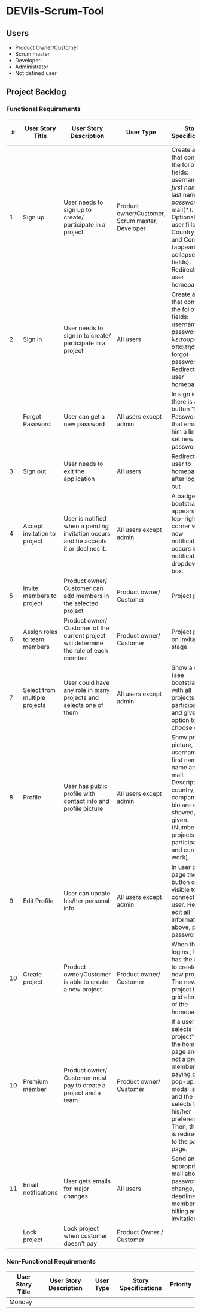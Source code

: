 # DEVils-Scrum-Tool

## Users

- Product Owner/Customer
- Scrum master
- Developer
- Administrator
- Not defined user



## Project Backlog

### Functional Requirements
| #  | User Story Title              | User Story Description                                                                | User Type                                       | Story Specifications                                                                                                                                                                                                              | Priority | Non-functional Requirements |
|----|-------------------------------|---------------------------------------------------------------------------------------|-------------------------------------------------|-----------------------------------------------------------------------------------------------------------------------------------------------------------------------------------------------------------------------------------|----------|-----------------------------|
| 1  | Sign up                       | User needs to sign up to create/ participate in a project                             | Product owner/Customer, Scrum master, Developer | Create a form that contains the following fields: username(*), first name(*), last name(*), password(*), mail(*). Optionally user fills out Country, Job and Company (appearing as collapsed fields). Redirects to user homepage. | High     |                             |
| 2  | Sign in                       | User needs to sign in to create/ participate in a project                             | All users                                       | Create a form that contains the following fields: username , password. (μη λειτουργική απαιτηση forgot password). Redirects to user homepage.                                                                                     | High     |                             |
|    | Forgot Password               | User can get a new password                                                           | All users except admin                          | In sign in form, there is a button "Forgot Password" that emails him a link to set new password.                                                                                                                                  | Medium   |                             |
| 3  | Sign out                      | User needs to exit the application                                                    | All users                                       | Redirect the user to homepage after logging out                                                                                                                                                                                   | High     |                             |
| 4  | Accept invitation to project  | User is notified when a pending invitation occurs and he accepts it or declines it.   | All users except admin                          | A badge (see bootstrap) appears in the top-right corner when a new notification occurs in a notification dropdown box.                                                                                                            | High     |                             |
| 5  | Invite members to project     | Product owner/ Customer can add members in the selected project                       | Product owner/ Customer                         | Project page                                                                                                                                                                                                                      | High     |                             |
| 6  | Assign roles to team members  | Product owner/ Customer of the current project will determine the role of each member | Product owner/ Customer                         | Project page on invitation stage                                                                                                                                                                                                  | High     |                             |
| 7  | Select from multiple projects | User could have any role in many projects and selects one of them                     | All users except admin                          | Show a grid (see bootstrap) with all projects he participates and gives the option to choose one.                                                                                                                                 | High     |                             |
| 8  | Profile                       | User has public profile with contact info and profile picture                         | All users except admin                          | Show profile picture, username, first name, last name and mail. Description, country, job company and bio are also showed, if given. (Number of projects he participates, and current work).                                      | High     |                             |
| 9  | Edit Profile                  | User can update his/her personal info.                                                | All users except admin                          | In user profile page there is a button only visible to the connected user. He can edit all information above, plus password.                                                                                                      | High     |                             |
| 10 | Create project                | Product owner/Customer is able to create a new project                                | Product owner/ Customer                         | When the user logins , he/she has the ability to create a new project. The new project is a grid element of the homepage.                                                                                                         | High     |                             |
| 10 | Premium member                | Product owner/ Customer must pay to create a project and a team                       | Product owner/ Customer                         | If a user selects "new project" from the home page and is not a premium member, paying options pop-up. The modal is a grid and the user selects the his/her preference. Then, the user is redirected to the paying page.          | High     |                             |
| 11 | Email notifications           | User gets emails for major changes.                                                   | All users                                       | Send an appropriate mail about: password change, deadlines, membership, billing and invitations.                                                                                                                                  | Medium   |                             |
|    | Lock project                  | Lock project when customer doesn't pay                                                | Product Owner / Customer                        |                                                                                                                                                                                                                                   | Medium   |                             |


### Non-Functional Requirements

| User Story Title | User Story Description | User Type | Story Specifications | Priority | 
| -----------------|------------------------|-----------|----------------------|----------|
| Monday           |                        |           |                      |          |
